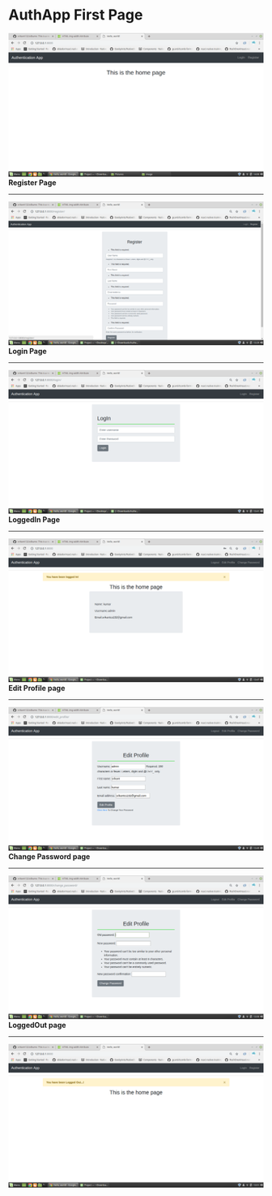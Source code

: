 # AuthApp First Page
<div>
<img src="image/FirstPage.png">
</div>
<b> Register Page </b>
<hr>
<div>
<img src="image/register.png">
</div>
<b> Login Page </b>
<hr>
<div>
<img src="image/login.png">
</div>
<b> LoggedIn Page </b>
<hr>
<div>
<img src="image/loggedIn.png">
</div>
<b> Edit Profile page </b>
<hr>
<div>
<img src="image/EditProfile.png">
</div>
<b> Change Password page </b>
<hr>
<div>
<img src="image/changePassword.png">
</div>
<b> LoggedOut page </b>
<hr>
<div>
<img src="image/loggedOut.png">
</div>
